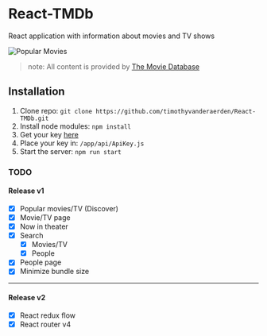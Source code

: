 # React-TMDb
React application with information about movies and TV shows

![Popular Movies](https://cloud.githubusercontent.com/assets/7502104/20600337/70121188-b253-11e6-8314-4a9ef6ba6360.png)

   > note: All content is provided by [The Movie Database](https://www.themoviedb.org)

## Installation ##
1. Clone repo:
    `git clone https://github.com/timothyvanderaerden/React-TMDb.git`
2. Install node modules:
    `npm install`
3. Get your key [here](https://www.themoviedb.org)
4. Place your key in:
    `/app/api/ApiKey.js`
5. Start the server:
    `npm run start`

### TODO ###
#### Release v1 ####
- [x] Popular movies/TV (Discover)
- [x] Movie/TV page
- [x] Now in theater
- [x] Search
   - [x] Movies/TV
   - [x] People
- [x] People page
- [x] Minimize bundle size

---

#### Release v2 ###
- [x] React redux flow
- [x] React router v4
